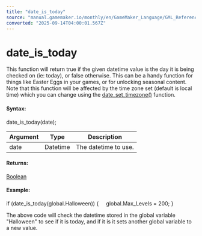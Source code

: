 ```yaml
---
title: "date_is_today"
source: "manual.gamemaker.io/monthly/en/GameMaker_Language/GML_Reference/Maths_And_Numbers/Date_And_Time/date_is_today.htm"
converted: "2025-09-14T04:00:01.567Z"
---
```


# date\_is\_today

This function will return true if the given datetime value is the day it is being checked on (ie: today), or false otherwise. This can be a handy function for things like Easter Eggs in your games, or for unlocking seasonal content. Note that this function will be affected by the time zone set (default is local time) which you can change using the [date\_set\_timezone()](date_set_timezone.md) function.

#### Syntax:

date\_is\_today(date);

| Argument | Type | Description |
| --- | --- | --- |
| date | Datetime | The datetime to use. |

#### Returns:

[Boolean](../../../GML_Overview/Data_Types.md)

#### Example:

if (date\_is\_today(global.Halloween))
{
    global.Max\_Levels = 200;
}

The above code will check the datetime stored in the global variable "Halloween" to see if it is today, and if it is it sets another global variable to a new value.